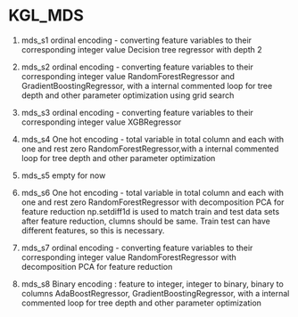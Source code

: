 # KGL_MDS
1. mds_s1
ordinal encoding - converting feature variables to their corresponding integer value
Decision tree regressor with depth 2

2. mds_s2
ordinal encoding - converting feature variables to their corresponding integer value
RandomForestRegressor and GradientBoostingRegressor, with a internal commented loop for tree depth and other parameter optimization using grid search

3. mds_s3
ordinal encoding - converting feature variables to their corresponding integer value
XGBRegressor

4. mds_s4
One hot encoding - total variable in total column and each with one and rest zero
RandomForestRegressor,with a internal commented loop for tree depth and other parameter optimization

5. mds_s5
empty for now

6. mds_s6
One hot encoding - total variable in total column and each with one and rest zero
RandomForestRegressor with decomposition PCA for feature reduction
 np.setdiff1d is used to match train and test data sets after feature reduction, clumns should be same. Train test can have different features, so this is necessary.
 
7. mds_s7
ordinal encoding - converting feature variables to their corresponding integer value
RandomForestRegressor with decomposition PCA for feature reduction
 
 8. mds_s8
Binary encoding : feature to integer, integer to binary, binary to columns
AdaBoostRegressor, GradientBoostingRegressor, with a internal commented loop for tree depth and other parameter optimization

